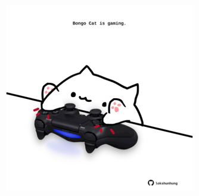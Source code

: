 <!-- built at 15/03/2021, 13:05:34 UTC -->
<p align="center">
  <img width="500" height="500" src="./ReadmeImage.svg">
</p>
